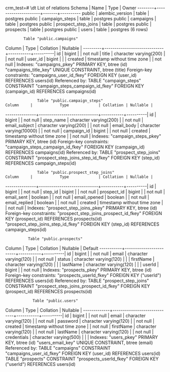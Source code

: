 crm_test=# \dt
                List of relations
 Schema |        Name         | Type  |  Owner
--------+---------------------+-------+----------
 public | alembic_version     | table | postgres
 public | campaign_steps      | table | postgres
 public | campaigns           | table | postgres
 public | prospect_step_joins | table | postgres
 public | prospects           | table | postgres
 public | users               | table | postgres
(6 rows)


            Table "public.campaigns"
 Column  |            Type             | Collation | Nullable |
---------+-----------------------------+-----------+----------|
 id      | bigint                      |           | not null |
 title   | character varying(200)      |           | not null |
 user_id | bigint                      |           |          |
 created | timestamp without time zone |           | not null |
Indexes:
    "campaigns_pkey" PRIMARY KEY, btree (id)
    "campaigns_title_key" UNIQUE CONSTRAINT, btree (title)
Foreign-key constraints:
    "campaigns_user_id_fkey" FOREIGN KEY (user_id) REFERENCES users(id)
Referenced by:
    TABLE "campaign_steps" CONSTRAINT "campaign_steps_campaign_id_fkey" FOREIGN KEY (campaign_id) REFERENCES campaigns(id)


                  Table "public.campaign_steps"
    Column     |            Type             | Collation | Nullable |
---------------+-----------------------------+-----------+----------|
 id            | bigint                      |           | not null |
 step_name     | character varying(200)      |           | not null |
 email_subject | character varying(200)      |           | not null |
 email_body    | character varying(10000)    |           | not null |
 campaign_id   | bigint                      |           | not null |
 created       | timestamp without time zone |           | not null |
Indexes:
    "campaign_steps_pkey" PRIMARY KEY, btree (id)
Foreign-key constraints:
    "campaign_steps_campaign_id_fkey" FOREIGN KEY (campaign_id) REFERENCES campaigns(id)
Referenced by:
    TABLE "prospect_step_joins" CONSTRAINT "prospect_step_joins_step_id_fkey" FOREIGN KEY (step_id) REFERENCES campaign_steps(id)


                  Table "public.prospect_step_joins"
    Column     |            Type             | Collation | Nullable |   
---------------+-----------------------------+-----------+----------|
 id            | bigint                      |           | not null |
 step_id       | bigint                      |           | not null |
 prospect_id   | bigint                      |           | not null |
 email_sent    | boolean                     |           | not null |
 email_opened  | boolean                     |           | not null |
 email_replied | boolean                     |           | not null |
 created       | timestamp without time zone |           | not null |
Indexes:
    "prospect_step_joins_pkey" PRIMARY KEY, btree (id)
Foreign-key constraints:
    "prospect_step_joins_prospect_id_fkey" FOREIGN KEY (prospect_id) REFERENCES prospects(id)
    "prospect_step_joins_step_id_fkey" FOREIGN KEY (step_id) REFERENCES campaign_steps(id)


              Table "public.prospects"
  Column   |          Type          | Collation | Nullable |                Default
-----------+------------------------+-----------+----------|
 id        | bigint                 |           | not null |
 email     | character varying(120) |           | not null |
 status    | character varying(120) |           |          |
 firstName | character varying(120) |           |          |
 lastName  | character varying(120) |           |          |
 userId    | bigint                 |           | not null |
Indexes:
    "prospects_pkey" PRIMARY KEY, btree (id)
Foreign-key constraints:
    "prospects_userId_fkey" FOREIGN KEY ("userId") REFERENCES users(id)
Referenced by:
    TABLE "prospect_step_joins" CONSTRAINT "prospect_step_joins_prospect_id_fkey" FOREIGN KEY (prospect_id) REFERENCES prospects(id)


                Table "public.users"
   Column    |            Type             | Collation | Nullable |
-------------+-----------------------------+-----------+----------|
 id          | bigint                      |           | not null |
 email       | character varying(120)      |           | not null |
 password    | character varying(120)      |           | not null |
 created     | timestamp without time zone |           | not null |
 firstName   | character varying(120)      |           | not null |
 lastName    | character varying(120)      |           | not null |
 credentials | character varying(500)      |           |          |
Indexes:
    "users_pkey" PRIMARY KEY, btree (id)
    "users_email_key" UNIQUE CONSTRAINT, btree (email)
Referenced by:
    TABLE "campaigns" CONSTRAINT "campaigns_user_id_fkey" FOREIGN KEY (user_id) REFERENCES users(id)
    TABLE "prospects" CONSTRAINT "prospects_userId_fkey" FOREIGN KEY ("userId") REFERENCES users(id)